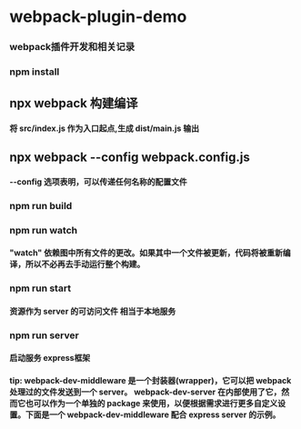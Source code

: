 # webpack-plugin-demo

### webpack插件开发和相关记录

### npm install

## npx webpack  构建编译

#### 将 src/index.js 作为入口起点,生成 dist/main.js 输出

## npx webpack --config webpack.config.js

####  --config 选项表明，可以传递任何名称的配置文件

### npm run build

### npm run watch 

####  "watch" 依赖图中所有文件的更改。如果其中一个文件被更新，代码将被重新编译，所以不必再去手动运行整个构建。


### npm run start 

####  资源作为 server 的可访问文件 相当于本地服务


### npm run server 
####  启动服务 express框架


#### tip: webpack-dev-middleware 是一个封装器(wrapper)，它可以把 webpack 处理过的文件发送到一个 server。 webpack-dev-server 在内部使用了它，然而它也可以作为一个单独的 package 来使用，以便根据需求进行更多自定义设置。下面是一个 webpack-dev-middleware 配合 express server 的示例。

